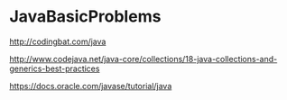 # JavaBasicProblems
http://codingbat.com/java

http://www.codejava.net/java-core/collections/18-java-collections-and-generics-best-practices

https://docs.oracle.com/javase/tutorial/java

